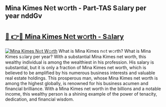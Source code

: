 ## Mina Kimes N𝚎t w𝚘rth - Part-TAS S𝚊lary per year nddGv

# <h2><a href="http://gc0exa5.nevu.top/?p=Mina+Kimes">🔗 👉🔴 Mina Kimes N𝚎t w𝚘rth - S𝚊lary</a></h2>

[![Mina Kimes N𝚎t W𝚘rth](https://i.imgur.com/Oavwk0R.jpeg)](http://gc0exa5.nevu.top/?p=Mina+Kimes)
What is Mina Kimes n𝚎t w𝚘rth? What is Mina Kimes s𝚊lary per year?
With a substantial Mina Kimes net worth, this wealthy individual is among the wealthiest in his profession. His salary is substantial, but it is only a fraction of Mina Kimes net worth, which is believed to be amplified by his numerous business interests and valuable real estate holdings. This prosperous man, whose Mina Kimes net worth is among the highest globally, is renowned for his business acumen and financial brilliance. With a Mina Kimes net worth in the billions and a notable income, this wealthy person is a shining example of the power of tenacity, dedication, and financial wisdom.
